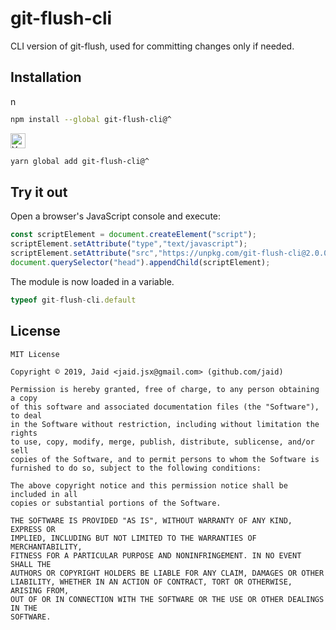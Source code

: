 # git-flush-cli


CLI version of git-flush, used for committing changes only if needed.

## Installation
<a href='https://npmjs.com/package/git-flush-cli'><img alt='npm logo' src='https://raw.githubusercontent.com/npm/logos/master/npm%20logo/npm-logo-red.png' height=16/></a>
```bash
npm install --global git-flush-cli@^
```
<a href='https://yarnpkg.com/package/git-flush-cli'><img alt='Yarn logo' src='https://raw.githubusercontent.com/yarnpkg/assets/master/yarn-kitten-full.png' height=24/></a>
```bash
yarn global add git-flush-cli@^
```


## Try it out
Open a browser's JavaScript console and execute:

```javascript
const scriptElement = document.createElement("script");
scriptElement.setAttribute("type","text/javascript");
scriptElement.setAttribute("src","https://unpkg.com/git-flush-cli@2.0.0");
document.querySelector("head").appendChild(scriptElement);
```

The module is now loaded in a variable.

```javascript
typeof git-flush-cli.default
```


## License
```text
MIT License

Copyright © 2019, Jaid <jaid.jsx@gmail.com> (github.com/jaid)

Permission is hereby granted, free of charge, to any person obtaining a copy
of this software and associated documentation files (the "Software"), to deal
in the Software without restriction, including without limitation the rights
to use, copy, modify, merge, publish, distribute, sublicense, and/or sell
copies of the Software, and to permit persons to whom the Software is
furnished to do so, subject to the following conditions:

The above copyright notice and this permission notice shall be included in all
copies or substantial portions of the Software.

THE SOFTWARE IS PROVIDED "AS IS", WITHOUT WARRANTY OF ANY KIND, EXPRESS OR
IMPLIED, INCLUDING BUT NOT LIMITED TO THE WARRANTIES OF MERCHANTABILITY,
FITNESS FOR A PARTICULAR PURPOSE AND NONINFRINGEMENT. IN NO EVENT SHALL THE
AUTHORS OR COPYRIGHT HOLDERS BE LIABLE FOR ANY CLAIM, DAMAGES OR OTHER
LIABILITY, WHETHER IN AN ACTION OF CONTRACT, TORT OR OTHERWISE, ARISING FROM,
OUT OF OR IN CONNECTION WITH THE SOFTWARE OR THE USE OR OTHER DEALINGS IN THE
SOFTWARE.
```
